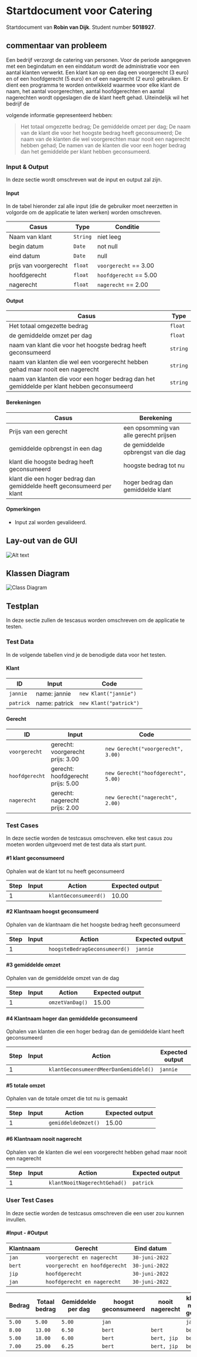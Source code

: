 # Startdocument voor Catering

Startdocument van **Robin van Dijk**. Student number **5018927**.

## commentaar van probleem

Een bedrijf verzorgt de catering van personen. Voor de periode aangegeven 
met een begindatum en een einddatum wordt de administratie voor een aantal 
klanten verwerkt. Een klant kan op een dag een voorgerecht (3 euro) en of een 
hoofdgerecht (5 euro) en of een nagerecht (2 euro) gebruiken. 
Er dient een programma te worden ontwikkeld waarmee voor elke klant de 
naam, het aantal voorgerechten, aantal hoofdgerechten en aantal nagerechten 
wordt opgeslagen die de klant heeft gehad. Uiteindelijk wil het bedrijf de 

volgende informatie gepresenteerd hebben:
> Het totaal omgezette bedrag;
> De gemiddelde omzet per dag;
> De naam van de klant die voor het hoogste bedrag heeft 
geconsumeerd;
> De naam van de klanten die wel voorgerechten maar nooit een 
nagerecht hebben gehad;
> De namen van de klanten die voor een hoger bedrag dan het 
gemiddelde per klant hebben geconsumeerd.


### Input & Output

In deze sectie wordt omschreven wat de input en output zal zijn.

#### Input

In de tabel hieronder zal alle input (die de gebruiker moet neerzetten in volgorde om de applicatie te laten werken) worden omschreven.

|Casus|Type|Conditie|
|----|----|----------|
|Naam van klant|`String` |niet leeg|
|begin datum|`Date`|not null|
|eind datum|`Date`|null|
|prijs van voorgerecht|`float`|`voorgerecht` == 3.00|
|hoofdgerecht|`float`|`hoofdgerecht` == 5.00|
|nagerecht|`float`|`nagerecht` == 2.00|

#### Output

|Casus|Type|
|----|----|
|Het totaal omgezette bedrag|`float`|
|de gemiddelde omzet per dag|`float`|
|naam van klant die voor het hoogste bedrag heeft geconsumeerd|`string`|
|naam van klanten die wel een voorgerecht hebben gehad maar nooit een nagerecht|`string`|
|naam van klanten die voor een hoger bedrag dan het gemiddelde per klant hebben geconsumeerd|`string`|


#### Berekeningen

|Casus              |Berekening                        |
| ----------------- | ---------------------------------- |
|Prijs van een gerecht |een opsomming van alle gerecht prijsen |
|gemiddelde opbrengst in een dag|de gemiddelde opbrengst van die dag|
|klant die hoogste bedrag heeft geconsumeerd|hoogste bedrag tot nu|
|klant die een hoger bedrag dan gemiddelde heeft geconsumeerd per klant|hoger bedrag dan gemiddelde klant|

#### Opmerkingen

* Input zal worden gevalideerd.

## Lay-out van de GUI
![Alt text](https://raw.githubusercontent.com/elementer23/startDocumentC-hekkie/main/images/layout_GUI.png "Layout GUI")

## Klassen Diagram

![Class Diagram](images/class_diagram_catering.png "Eerste versie van het klassen diagram")

## Testplan

In deze sectie zullen de tescasus worden omschreven om de applicatie te testen.

### Test Data

In de volgende tabellen vind je de benodigde data voor het testen.

#### Klant

| ID            | Input                             | Code                              |
| ------------- | --------------------------------- | --------------------------------- |
| `jannie` | name: jannie | `new Klant("jannie")` |
| `patrick` | name: patrick | `new Klant("patrick")` |

#### Gerecht

| ID            | Input                             | Code                              |
| ------------- | --------------------------------- | --------------------------------- |
| `voorgerecht` | gerecht: voorgerecht <br /> prijs: 3.00 | `new Gerecht("voorgerecht", 3.00)` |
| `hoofdgerecht` | gerecht: hoofdgerecht <br /> prijs: 5.00 | `new Gerecht("hoofdgerecht", 5.00)` |
| `nagerecht` | gerecht: nagerecht <br /> prijs: 2.00 | `new Gerecht("nagerecht", 2.00)` |

### Test Cases

In deze sectie worden de testcasus omschreven. elke test casus zou moeten worden uitgevoerd met de test data als start punt.

#### #1 klant geconsumeerd

Ophalen wat de klant tot nu heeft geconsumeerd

|Step|Input|Action|Expected output|
|----|-----|------|---------------|
|1|  | `klantGeconsumeerd()` |10.00|

#### #2 Klantnaam hoogst geconsumeerd

Ophalen van de klantnaam die het hoogste bedrag heeft geconsumeerd

|Step|Input|Action|Expected output|
|----|-----|------|---------------|
|1| | `hoogsteBedragGeconsumeerd()`|`jannie`|

#### #3 gemiddelde omzet

Ophalen van de gemiddelde omzet van de dag

|Step|Input|Action|Expected output|
|----|-----|------|---------------|
|1| | `omzetVanDag()`|15.00|

#### #4 Klantnaam hoger dan gemiddelde geconsumeerd

Ophalen van klanten die een hoger bedrag dan de gemiddelde klant heeft geconsumeerd

|Step|Input|Action|Expected output|
|----|-----|------|---------------|
|1| | `klantGeconsumeerdMeerDanGemiddeld()` |`jannie`|

#### #5 totale omzet

Ophalen van de totale omzet die tot nu is gemaakt

|Step|Input|Action|Expected output|
|----|-----|------|---------------|
|1| | `gemiddeldeOmzet()` |15.00|

#### #6 Klantnaam nooit nagerecht

Ophalen van de klanten die wel een voorgerecht hebben gehad maar nooit een nagerecht

|Step|Input|Action|Expected output|
|----|-----|------|---------------|
|1| |`klantNooitNagerechtGehad()`|`patrick`|

### User Test Cases

In deze sectie worden de testcasus omschreven die een user zou kunnen invullen.

#### #Input - #Output
|Klantnaam|Gerecht|Eind datum|
|---------|-------|----------|
|`jan`|`voorgerecht en nagerecht`|`30-juni-2022`|
|`bert`|`voorgerecht en hoofdgerecht`|`30-juni-2022`|
|`jip`|`hoofdgerecht`|`30-juni-2022`|
|`jan`|`hoofdgerecht en nagerecht`|`30-juni-2022`|

|Bedrag|Totaal bedrag|Gemiddelde per dag|hoogst geconsumeerd|nooit nagerecht|klantnaam meer dan gemiddeld|
|------|-------------|------------------|-------------------|---------------|----------------------------|
|`5.00`|`5.00`|`5.00`|`jan`||`jan`|
|`8.00`|`13.00`|`6.50`|`bert`|`bert`|`bert`|
|`5.00`|`18.00`|`6.00`|`bert`|`bert, jip`|`bert`|
|`7.00`|`25.00`|`6.25`|`bert`|`bert, jip`|`bert, jan`|
